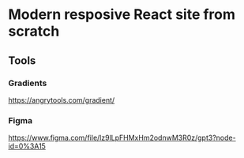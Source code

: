 # Modern resposive React site from scratch


## Tools
### Gradients
https://angrytools.com/gradient/
### Figma
https://www.figma.com/file/lz9lLpFHMxHm2odnwM3R0z/gpt3?node-id=0%3A15
